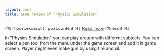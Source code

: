 ```yaml
---
layout: post
title: Game review of "Physics Simulation"
---
```



{% if post.excerpt != post.content %}
    <a href="{{ site.baseurl }}{{ post.url }}">Read more</a>
{% endif %}

In "Physics Simulation" you can play around with different subjects. You can select a pen tool from the menu under the game screen and add it in game screen. Player might even make gun by using fire and oil. 
